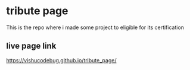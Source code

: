 # tribute page
This is the repo where i made some project to eligible for its certification 
## live page link
https://vishucodebug.github.io/tribute_page/
